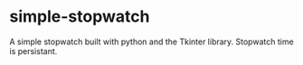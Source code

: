 # simple-stopwatch

A simple stopwatch built with python and the Tkinter library. Stopwatch time is persistant.
